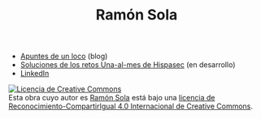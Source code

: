 ﻿---
title: Ramón Sola
permalink: /
---

- [Apuntes de un loco](https://geeks.ms/rsola) (blog)
- [Soluciones de los retos Una-al-mes de Hispasec](https://rsola.github.io/writeups-unaalmes/) (en desarrollo)
- [LinkedIn](https://www.linkedin.com/in/ramon-sola-morales/)

<a rel="license" href="http://creativecommons.org/licenses/by-sa/4.0/"><img alt="Licencia de Creative Commons" style="border-width:0" src="https://i.creativecommons.org/l/by-sa/4.0/88x31.png" /></a><br />Esta obra cuyo autor es <a xmlns:cc="http://creativecommons.org/ns#" href="https://rsola.github.io" property="cc:attributionName" rel="cc:attributionURL">Ramón Sola</a> está bajo una <a rel="license" href="http://creativecommons.org/licenses/by-sa/4.0/">licencia de Reconocimiento-CompartirIgual 4.0 Internacional de Creative Commons</a>.
